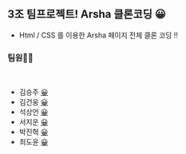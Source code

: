 ## **3조 팀프로젝트! Arsha 클론코딩**  😀  

- Html / CSS 를 이용한 Arsha 페이지 전체 클론 코딩 !!

### 팀원🙋‍♀️  
<br>

- 김승주 [😀]()
- 김건웅 [😀]()
- 석상언 [😀]()
- 서지운 [😀]()
- 박진혁 [😀]()
- 최도윤 [😀]()
